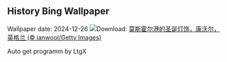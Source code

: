 ## History Bing Wallpaper
Wallpaper date: 2024-12-26
![](https://www.bing.com/th?id=OHR.MouseholeXmas_ZH-CN3079184443_UHD.jpg&w=1000)Download: [莫斯霍尔港的圣诞灯饰，康沃尔，英格兰 (© ianwool/Getty Images)](https://www.bing.com/th?id=OHR.MouseholeXmas_ZH-CN3079184443_UHD.jpg)

Auto get programm by LtgX
